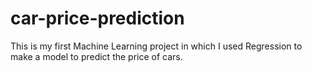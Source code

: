 # car-price-prediction
This is my first Machine Learning project in which I used Regression to make a model to predict the price of cars.
